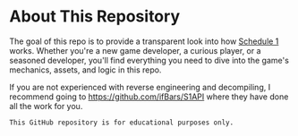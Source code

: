 # About This Repository
The goal of this repo is to provide a transparent look into how [Schedule 1](https://store.steampowered.com/app/3164500/Schedule_I/) works. Whether you're a new game developer, a curious player, or a seasoned developer, you'll find everything you need to dive into the game's mechanics, assets, and logic in this repo.

If you are not experienced with reverse engineering and decompiling, I recommend going to https://github.com/ifBars/S1API where they have done all the work for you.

```This GitHub repository is for educational purposes only.```
